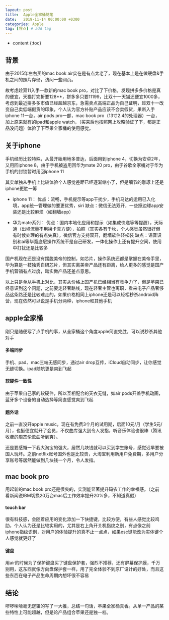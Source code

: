```yaml
---
layout: post
title:  Apple全家桶随笔
date:   2019-11-14 00:00:00 +0300
categories: Apple
tag: [埋点] # add tag
---
```


* content
{:toc}


## 背景

由于2015年左右买的mac book air实在是有点太老了，现在基本上是在做硬盘&手机之间的照片存储，访问一些网页。

故考虑趁双11入手一款新的mac book pro，对比了下价格，发现拼多多价格是真的便宜，天猫打完折要128**，拼多多只要11199，比双十一天猫还便宜1000多，考虑到最近拼多多市值已经超越京东，急需卖点高端正品为自己证明，趁双十一改变自己卖低端假货的印象，个人认为官方补贴产品应该不会卖假货，果断入手iphone 11一台，air pods pro一部，mac book pro（13寸2.4的处理器）一台，加上原来就有的ipad和apple watch，（买来后也按照网上攻略验证了下，都是正品没问题）体验了下苹果全家桶的使用感觉。

## 关于iphone

手机经历比较特殊，从最开始用地多普达，后面用到iphone 4，切换为安卓2年，又用回iphone 8，由于手机被盗用回华为mate 20 pro，由于谷歌全家桶对于华为手机的封锁暂时用回iphone 11

其实单独从手机上比较体验个人感觉差距已经逐渐缩小了，但是细节的雕琢上还是iphone更胜一筹

- iphone 11：
优点：流畅，手机提示等app干扰少，手机马达的运用已入化境，app统一管理做的要更优秀，siri
缺点：微信无法双开，一些擦边球app安装还是比较麻烦（如翻墙app）

- 华为mate系列：
优点：国内本地化应用和提示（如集成快递等等提醒），天际通（出境流量不用换卡真方便），拍照（其实各有千秋，个人感觉虽然很好但有时候处理的有点失真），微信官方支持双开，翻墙软件轻松装
缺点：语音识别和ai等毕竟底层操作系统不是自己研发，一体化操作上还有提升空间，使用中打扰还是比较多

国产机现在还是没有摆脱美帝的控制，如芯片，操作系统还都是掌握在美帝手里，华为算是一枝独秀自研芯片，但其实离美帝产品还有距离，给人更多的感觉是国产手机营销有点过度，踏实做产品还差点意思。

以上只是单从手机上对比，其实从价格上国产机已经相当有竞争力了，但是苹果已经意识到这个问题，之前要走轻奢路线，现在轻奢主管也离职，看来电子产品奢侈品这条路还是比较难走的，如果价格相同上iphone还是可以轻松秒杀android阵营，现在依然可以说是手机分两种，iphone和其他手机

## apple全家桶

刚只是随便写了点手机的事，从全家桶这个角度apple简直完胜，可以说秒杀其他对手

#### 多端同步

手机、pad、mac三端无感同步，通过air drop互传，iCloud自动同步，让你感觉无缝切换。ipad随航更是爽到飞起

#### 软硬件一致性

由于苹果自己家的软硬件，所以互相配合的天衣无缝，如air pods开盖手机动画，蓝牙多个设备的自动选择等简直感觉爽到飞起

#### 题外话

之前一直没开apple music，现在有免费3个月的试用期，后面10元/月（学生5元/月），也挺便宜就开了会员，不仅曲库强大到令人发指，听音乐体验也很棒（腾讯收费的周杰伦歌曲听到爽）。

还是要感慨一下我大淘宝的强大，居然几块钱就可以买到学生账号，感觉迟早要被国人玩坏。之前netflix账号国外也是比较贵，大淘宝利用新用户免费期，多用户分享账号等居然能做到几块钱一个月，令人发指。

## mac book pro

用起新的mac book pro还是很爽的，实测能显著提升码农工作的幸福感。（之前看新闻说IBM切换20万台mac后工作效率提升20%多，不知道真假）

#### touch bar

很有科技感，会随着应用的变化添加一下快捷键，比较方便，有些人感觉比较鸡肋，个人认为还是比较实用的，尤其是右上角开关机指纹之别，有点像之前iphone指纹识别，对用户的体验提升的真不止一点点，如果esc键能改为实体键个人感觉就更好了

#### 键盘

用air的时候为了保护键盘买了键盘保护套，强烈不推荐，还有屏幕保护膜，千万别用，这东西就像方向盘保护套一样，用了完全体验不到原厂设计的好处，而且这些东西在电子产品生命周期内想坏很不容易

## 结论

啰啰嗦嗦毫无逻辑的写了一大推，总结一句话，苹果全家桶真香。从单一产品的某些特性上可能超越，但是论产品组合苹果还是独一档。